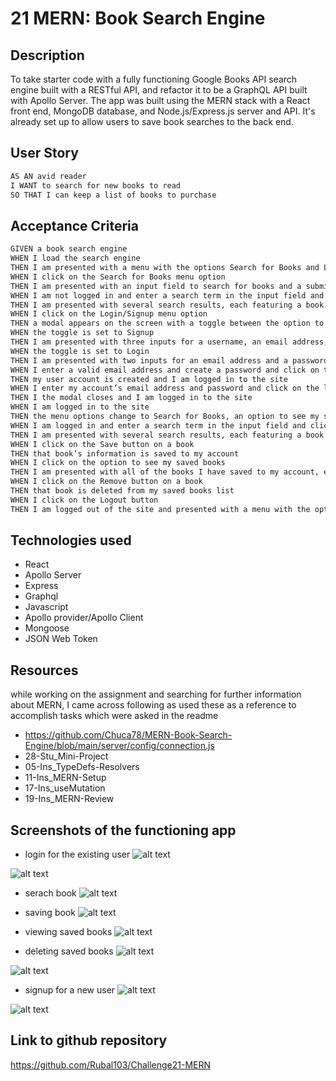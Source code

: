 # 21 MERN: Book Search Engine

## Description

To take starter code with a fully functioning Google Books API search engine built with a RESTful API, and refactor it to be a GraphQL API built with Apollo Server. The app was built using the MERN stack with a React front end, MongoDB database, and Node.js/Express.js server and API. It's already set up to allow users to save book searches to the back end.

## User Story

```md
AS AN avid reader
I WANT to search for new books to read
SO THAT I can keep a list of books to purchase
```

## Acceptance Criteria

```md
GIVEN a book search engine
WHEN I load the search engine
THEN I am presented with a menu with the options Search for Books and Login/Signup and an input field to search for books and a submit button
WHEN I click on the Search for Books menu option
THEN I am presented with an input field to search for books and a submit button
WHEN I am not logged in and enter a search term in the input field and click the submit button
THEN I am presented with several search results, each featuring a book’s title, author, description, image, and a link to that book on the Google Books site
WHEN I click on the Login/Signup menu option
THEN a modal appears on the screen with a toggle between the option to log in or sign up
WHEN the toggle is set to Signup
THEN I am presented with three inputs for a username, an email address, and a password, and a signup button
WHEN the toggle is set to Login
THEN I am presented with two inputs for an email address and a password and login button
WHEN I enter a valid email address and create a password and click on the signup button
THEN my user account is created and I am logged in to the site
WHEN I enter my account’s email address and password and click on the login button
THEN I the modal closes and I am logged in to the site
WHEN I am logged in to the site
THEN the menu options change to Search for Books, an option to see my saved books, and Logout
WHEN I am logged in and enter a search term in the input field and click the submit button
THEN I am presented with several search results, each featuring a book’s title, author, description, image, and a link to that book on the Google Books site and a button to save a book to my account
WHEN I click on the Save button on a book
THEN that book’s information is saved to my account
WHEN I click on the option to see my saved books
THEN I am presented with all of the books I have saved to my account, each featuring the book’s title, author, description, image, and a link to that book on the Google Books site and a button to remove a book from my account
WHEN I click on the Remove button on a book
THEN that book is deleted from my saved books list
WHEN I click on the Logout button
THEN I am logged out of the site and presented with a menu with the options Search for Books and Login/Signup and an input field to search for books and a submit button  
```

## Technologies used
* React
* Apollo Server
* Express
* Graphql
* Javascript
* Apollo provider/Apollo Client
* Mongoose
* JSON Web Token

## Resources
while working on the assignment and searching for further information about MERN, I came across following as used these as a reference to accomplish tasks which were asked in the readme

* https://github.com/Chuca78/MERN-Book-Search-Engine/blob/main/server/config/connection.js
* 28-Stu_Mini-Project 
* 05-Ins_TypeDefs-Resolvers
* 11-Ins_MERN-Setup
* 17-Ins_useMutation
* 19-Ins_MERN-Review

## Screenshots of the functioning app

* login for the existing user
![alt text](./images/image.png)

![alt text](./images/image-1.png)

* serach book
![alt text](./images/image-2.png)

* saving book
![alt text](./images/image-3.png)

* viewing saved books
![alt text](./images/image-4.png)

* deleting saved books
![alt text](./images/image-5.png)

![alt text](./images/image-6.png)

* signup for a new user
![alt text](./images/image.png)

![alt text](./images/image-1.png)

## Link to github repository
https://github.com/Rubal103/Challenge21-MERN

